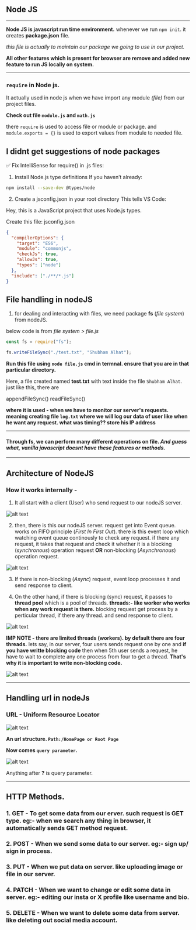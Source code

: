 ## Node JS

<hr>

**Node JS is javascript run time environment.**
whenever we run `npm init`. it creates **package.json** file.

_this file is actually to maintain our package we going to use in our project._

**All other features which is present for browser are remove and added new feature to run JS locally on system.**

<hr>

### `require` in Node js.

It actually used in node js when we have import any module _(file)_ from our project files.

**Check out file `module.js` and `math.js`**

there `require` is used to access file or module or package. and `module.exports = {}` is used to export values from module to needed file.

## I didnt get suggestions of node packages

✅ Fix IntelliSense for require() in .js files:

1. Install Node.js type definitions
   If you haven’t already:

```bash
npm install --save-dev @types/node
```

2. Create a jsconfig.json in your root directory
   This tells VS Code:

Hey, this is a JavaScript project that uses Node.js types.

Create this file: jsconfig.json

```json
{
  "compilerOptions": {
    "target": "ES6",
    "module": "commonjs",
    "checkJs": true,
    "allowJs": true,
    "types": ["node"]
  },
  "include": ["./**/*.js"]
}
```

## File handling in nodeJS

1. for dealing and interacting with files, we need package **fs** (_file system_) from nodeJS.

below code is from _file system > file.js_

```javascript
const fs = require("fs");

fs.writeFileSync("./test.txt", "Shubham Alhat");
```

**Run this file using `node file.js` cmd in termnal. ensure that you are in that particular directory.**

Here, a file created named **test.txt** with text inside the file `Shubham Alhat`.
just like this, there are

appendFileSync()
readFileSync()

**where it is used - when we have to monitor our server's requests. meaning creating file `log.txt` where we will log our data of user like when he want any request. what was timing?? store his IP address**

<hr>

#### Through fs, we can perform many different operations on file. _And guess what, vanilla javascript doesnt have these features or methods._

<hr>

## Architecture of NodeJS

### How it works internally -

1. It all start with a client (User) who send request to our nodeJS server.

![alt text](image.png)

2. then, there is this our nodeJS server. request get into Event queue. works on FIFO principle (_First In First Out_). there is this event loop which watching event queue continously to check any request. if there any request, it takes that request and check it whether it is a blocking (_synchronous_) operation request **OR** non-blocking (_Asynchronous_) operation request.

![alt text](image-1.png)

3. If there is non-blocking (_Async_) request, event loop processes it and send response to client.

4. On the other hand, if there is blocking (sync) request, it passes to **thread pool** which is a pool of threads. **threads:- like worker who works when any work request is there.** blocking request get process by a perticular thread, if there any thread. and send response to client.

![alt text](image-2.png)

**IMP NOTE - there are limited threads (workers). by default there are four threads.**
lets say, in our server, four users sends request one by one and **if you have writte blocking code** then when 5th user sends a request, he have to wait to complete any one process from four to get a thread. **That's why it is important to write non-blocking code.**

![alt text](image-3.png)

<hr>

## Handling url in nodeJs

### URL - Uniform Resource Locator

![alt text](image-4.png)

**An url structure. `Path:/HomePage or Root Page`**

**Now comes `query parameter`.**

![alt text](image-5.png)

Anything after **?** is query parameter.

<hr>

## HTTP Methods.

### 1. GET - To get some data from our erver. such request is GET type. eg:- when we search any thing in browser, it automatically sends GET method request.

### 2. POST - When we send some data to our server. eg:- sign up/ sign in process.

### 3. PUT - When we put data on server. like uploading image or file in our server.

### 4. PATCH - When we want to change or edit some data in server. eg:- editing our insta or X profile like username and bio.

### 5. DELETE - When we want to delete some data from server. like deleting out social media account.
